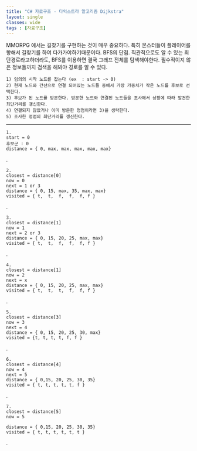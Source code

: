 ```yaml
---
title: "C# 자료구조 - 다익스트라 알고리즘 Dijkstra"
layout: single
classes: wide
tags : [자료구조]
---
```


MMORPG 에서는 길찾기를 구현하는 것이 매우 중요하다. 특히 몬스터들이 플레이어를 향해서 길찾기를 하여 다가가야하기때문이다.
BFS의 단점. 직관적으로도 알 수 있는 최단경로라고하더라도, BFS를 이용하면 결국 그래프 전체를 탐색해야한다. 필수적이지 않은 정보들까지  검색을 해봐야 경로를 알 수 있다. 

    1) 임의의 시작 노드를 잡는다 (ex  : start -> 0)
    2) 현재 노드와 간선으로 연결 되어있는 노드들 중에서 가장 가중치가 작은 노드를 후보로 선택한다. 
    3) 후보가 된 노드를 방문한다. 방문한 노드와 연결된 노드들을 조사해서 상황에 따라 발견한 최단거리를 갱신한다.
    4) 연결되지 않았거나 이미 방문한 정점이라면 3)을 생략한다.
    5) 조사한 정점의 최단거리를 갱신한다.
    

-----

    1.
    start = 0
    후보군 : 0
    distance = { 0, max, max, max, max, max}
.

    2.
    closest = distance[0]
    now = 0
    next = 1 or 3
    distance = { 0, 15, max, 35, max, max}
    visited = { t,  t,  f,  f,  f, f }
.

    3.
    closest = distance[1]
    now = 1
    next = 2 or 3
    distance = { 0, 15, 20, 25, max, max}
    visited = { t,  t,  f,  f,  f, f }
.

    4.
    closest = distance[1]
    now = 2
    next = x
    distance = { 0, 15, 20, 25, max, max}
    visited = { t,  t,  t,  f,  f, f }
.    

    5.
    closest = distance[3]
    now = 3
    next = 4
    distance = { 0, 15, 20, 25, 30, max}
    visited = {t, t, t, t, f, f }
.

    6.
    closest = distance[4]
    now = 4
    next = 5
    distance = { 0,15, 20, 25, 30, 35}
    visited = { t, t, t, t, t, f }
.

    7.
    closest = distance[5]
    now = 5

    distance = { 0,15, 20, 25, 30, 35}
    visited = { t, t, t, t, t, t }
.
